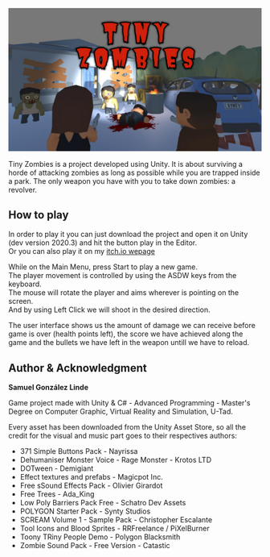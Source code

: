 ![image](https://github.com/sagzain/unity-project/blob/a93c411436387f22e5eb3b9c08cde39d8a419dea/Tiny%20Zombies/Recordings/image_002_0024.jpg)

Tiny Zombies is a project developed using Unity. It is about surviving a horde of attacking zombies as long as possible while you are trapped inside a park.
The only weapon you have with you to take down zombies: a revolver.

## How to play

In order to play it you can just download the project and open it on Unity (dev version 2020.3) and hit the button play in the Editor.<br>
Or you can also play it on my [itch.io wepage](https://sagzain.itch.io/tiny-zombies)<br>

While on the Main Menu, press Start to play a new game.<br>
The player movement is controlled by using the ASDW keys from the keyboard.<br>
The mouse will rotate the player and aims wherever is pointing on the screen.<br>
And by using Left Click we will shoot in the desired direction.<br>

The user interface shows us the amount of damage we can receive before game is over (health points left), the score we have achieved along the game and the bullets we have left in the weapon untill we have to reload.

## Author & Acknowledgment

**Samuel González Linde**

Game project made with Unity & C# - Advanced Programming - Master's Degree on Computer Graphic, Virtual Reality and Simulation, U-Tad.

Every asset has been downloaded from the Unity Asset Store, so all the credit for the visual and music part goes to their respectives authors:

- 371 Simple Buttons Pack - Nayrissa
- Dehumaniser Monster Voice - Rage Monster - Krotos LTD
- DOTween - Demigiant
- Effect textures and prefabs - Magicpot Inc.
- Free sSound Effects  Pack - Olivier Girardot
- Free Trees - Ada_King
- Low Poly Barriers Pack Free - Schatro Dev Assets
- POLYGON Starter Pack - Synty Studios
- SCREAM Volume 1 - Sample Pack - Christopher Escalante
- Tool  Icons and Blood Sprites - RRFreelance / PiXelBurner
- Toony TRiny People Demo - Polygon Blacksmith
- Zombie Sound Pack - Free Version - Catastic

